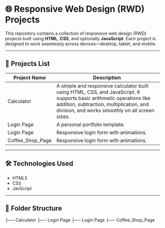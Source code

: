 # 🌐 Responsive Web Design (RWD) Projects

This repository contains a collection of responsive web design (RWD) projects built using **HTML**, **CSS**, and optionally **JavaScript**. Each project is designed to work seamlessly across devices—desktop, tablet, and mobile.

---


## 🚀 Projects List

| Project Name         | Description                              |
|----------------------|------------------------------------------|
| Calculator           | A simple and responsive calculator built using HTML, CSS, and JavaScript. It supports basic arithmetic operations like addition, subtraction, multiplication, and division, and works smoothly on all screen sizes.            |
| Login Page           | A personal portfolio template.           |
| Login Page           | Responsive login form with animations.   |
| Coffee_Shop_Page     | Responsive login form with animations.   |

---

## 🛠️ Technologies Used

- HTML5
- CSS
- JavScript

---


## 📁 Folder Structure
├── Calculator
├── Login Page
├── Login Page
├── Coffee_Shop_Page

